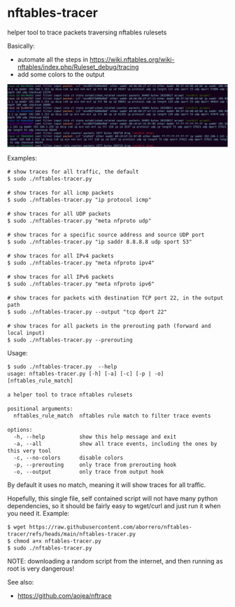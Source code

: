 # nftables-tracer
helper tool to trace packets traversing nftables rulesets

Basically:
 * automate all the steps in https://wiki.nftables.org/wiki-nftables/index.php/Ruleset_debug/tracing
 * add some colors to the output

![Screenshot](https://raw.githubusercontent.com/aborrero/nftables-tracer/main/screenshot.png)

Examples:

```
# show traces for all traffic, the default
$ sudo ./nftables-tracer.py

# show traces for all icmp packets
$ sudo ./nftables-tracer.py "ip protocol icmp"

# show traces for all UDP packets
$ sudo ./nftables-tracer.py "meta nfproto udp"

# show traces for a specific source address and source UDP port
$ sudo ./nftables-tracer.py "ip saddr 8.8.8.8 udp sport 53"

# show traces for all IPv4 packets
$ sudo ./nftables-tracer.py "meta nfproto ipv4"

# show traces for all IPv6 packets
$ sudo ./nftables-tracer.py "meta nfproto ipv6"

# show traces for packets with destination TCP port 22, in the output path
$ sudo ./nftables-tracer.py --output "tcp dport 22"

# show traces for all packets in the prerouting path (forward and local input)
$ sudo ./nftables-tracer.py --prerouting
```

Usage:

```
$ sudo ./nftables-tracer.py  --help
usage: nftables-tracer.py [-h] [-a] [-c] [-p | -o] [nftables_rule_match]

a helper tool to trace nftables rulesets

positional arguments:
  nftables_rule_match  nftables rule match to filter trace events

options:
  -h, --help           show this help message and exit
  -a, --all            show all trace events, including the ones by this very tool
  -c, --no-colors      disable colors
  -p, --prerouting     only trace from prerouting hook
  -o, --output         only trace from output hook
```

By default it uses no match, meaning it will show traces for all traffic.

Hopefully, this single file, self contained script will not have many python dependencies, so it should be fairly
easy to wget/curl and just run it when you need it. Example:

```
$ wget https://raw.githubusercontent.com/aborrero/nftables-tracer/refs/heads/main/nftables-tracer.py
$ chmod a+x nftables-tracer.py
$ sudo ./nftables-tracer.py
```
NOTE: downloading a random script from the internet, and then running as root is very dangerous!

See also:
 * https://github.com/aojea/nftrace

